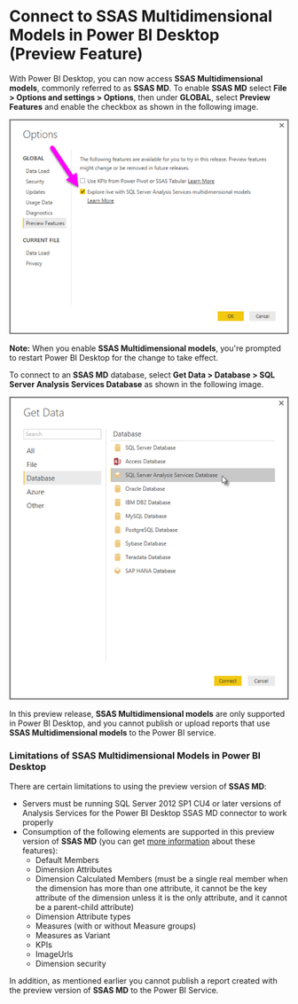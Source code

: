 <properties
   pageTitle="Analysis Services Multidimensional data in Power BI Desktop (Preview Feature)"
   description="Analysis Services Multidimensional data in Power BI Desktop (Preview Feature)"
   services="powerbi"
   documentationCenter=""
   authors="davidiseminger"
   manager="mblythe"
   editor=""
   tags=""/>

<tags
   ms.service="powerbi"
   ms.devlang="NA"
   ms.topic="article"
   ms.tgt_pltfrm="NA"
   ms.workload="powerbi"
   ms.date="11/16/2015"
   ms.author="davidi"/>

# Connect to SSAS Multidimensional Models in Power BI Desktop (Preview Feature)  

With Power BI Desktop, you can now access **SSAS Multidimensional models**, commonly referred to as **SSAS MD**. To enable  **SSAS MD** select **File &gt; Options and settings &gt; Options**, then under **GLOBAL**, select **Preview Features** and enable the checkbox as shown in the following image.

![](media/powerbi-desktop-ssas-multidimensional/ssas-multidimensional-1.png)

**Note:** When you enable **SSAS Multidimensional models**, you're prompted to restart Power BI Desktop for the change to take effect.

To connect to an **SSAS MD** database, select **Get Data &gt; Database &gt; SQL Server Analysis Services Database** as shown in the following image.

![](media/powerbi-desktop-ssas-multidimensional/ssas-multidimensional-2.png)

In this preview release, **SSAS Multidimensional models** are only supported in Power BI Desktop, and you cannot publish or upload reports that use **SSAS Multidimensional models** to the Power BI service.


### Limitations of SSAS Multidimensional Models in Power BI Desktop
There are certain limitations to using the preview version of **SSAS MD**:

-   Servers must be running SQL Server 2012 SP1 CU4 or later versions of Analysis Services for the Power BI Desktop SSAS MD connector to work properly
-   Consumption of the following elements are supported in this preview version of **SSAS MD** (you can get [more information](https://msdn.microsoft.com/en-us/library/jj969574.aspx) about these features):
    - Default Members
    - Dimension Attributes
    - Dimension Calculated Members (must be a single real member when the dimension has more than one attribute, it cannot be the key attribute of the dimension unless it is the only attribute, and it cannot be a parent-child attribute)
    - Dimension Attribute types
    - Measures (with or without Measure groups)
    - Measures as Variant
    - KPIs
    - ImageUrls
    - Dimension security

In addition, as mentioned earlier you cannot publish a report created with the preview version of **SSAS MD** to the Power BI Service.
